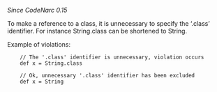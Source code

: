 *Since CodeNarc 0.15*

To make a reference to a class, it is unnecessary to specify the
‘.class’ identifier. For instance String.class can be shortened to
String.

Example of violations:

``` 
    // The '.class' identifier is unnecessary, violation occurs
    def x = String.class

    // Ok, unnecessary '.class' identifier has been excluded
    def x = String
```
